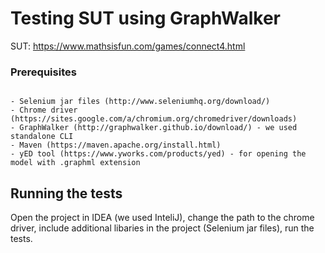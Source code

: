 # Testing SUT using GraphWalker

SUT: https://www.mathsisfun.com/games/connect4.html

### Prerequisites

```

- Selenium jar files (http://www.seleniumhq.org/download/)
- Chrome driver (https://sites.google.com/a/chromium.org/chromedriver/downloads)
- GraphWalker (http://graphwalker.github.io/download/) - we used standalone CLI
- Maven (https://maven.apache.org/install.html)
- yED tool (https://www.yworks.com/products/yed) - for opening the model with .graphml extension

```

## Running the tests

Open the project in IDEA (we used InteliJ), change the path to the chrome driver, include additional libaries in the project (Selenium jar files), run the tests.
